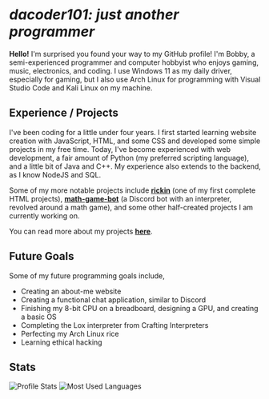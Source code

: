 # *dacoder101: just another programmer*

**Hello!** I'm surprised you found your way to my GitHub profile! I'm Bobby, a semi-experienced programmer and computer hobbyist who enjoys gaming, music, electronics, and coding. I use Windows 11 as my daily driver, especially for gaming, but I also use Arch Linux for programming with Visual Studio Code and Kali Linux on my machine.

## Experience / Projects

I've been coding for a little under four years. I first started learning website creation with JavaScript, HTML, and some CSS and developed some simple projects in my free time. Today, I've become experienced with web development, a fair amount of Python (my preferred scripting language), and a little bit of Java and C++. My experience also extends to the backend, as I know NodeJS and SQL.

Some of my more notable projects include **[rickin](https://github.com/dacoder101/rickin)** (one of my first complete HTML projects), **[math-game-bot](https://github.com/dacoder101/math-game-bot)** (a Discord bot with an interpreter, revolved around a math game), and some other half-created projects I am currently working on.

You can read more about my projects **[here](https://github.com/dacoder101/dacoder101/blob/main/PROJECTS.md)**.

## Future Goals

Some of my future programming goals include,

* Creating an about-me website
* Creating a functional chat application, similar to Discord
* Finishing my 8-bit CPU on a breadboard, designing a GPU, and creating a basic OS
* Completing the Lox interpreter from Crafting Interpreters
* Perfecting my Arch Linux rice
* Learning ethical hacking

## Stats

![Profile Stats](https://github-readme-stats.vercel.app/api?username=dacoder101&show_icons=true&theme=merko)
![Most Used Languages](https://github-readme-stats.vercel.app/api/top-langs/?username=dacoder101&theme=merko&layout=compact)
